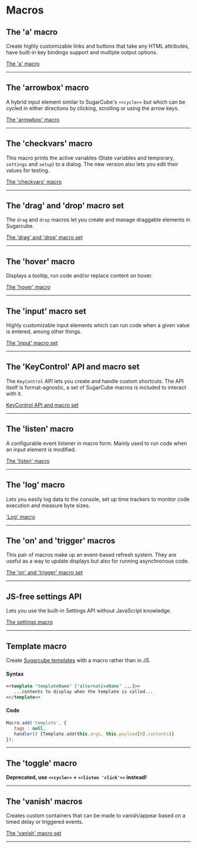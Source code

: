 # Macros #

## The 'a' macro ##

Create highly customizable links and buttons that take any HTML attributes, have built-in key bindings support and multiple output options.

[The 'a' macro](a-macro)

***

## The 'arrowbox' macro ##

A hybrid input element similar to SugarCube's `<<cycle>>` but which can be cycled in either directions by clicking, scrolling or using the arrow keys.

[The 'arrowbox' macro](arrowbox-macro)

***

## The 'checkvars' macro ##

This macro prints the active variables (State variables and temporary, `settings` and `setup`) to a dialog. The new version also lets you edit their values for testing.

[The 'checkvars' macro](checkvars-macro)

***

## The 'drag' and 'drop' macro set ##

The `drag` and `drop` macros let you create and manage draggable elements in Sugarcube.

[The 'drag' and 'drop' macro set](drag-drop-macro)

***

## The 'hover' macro ##

Displays a tooltip, run code and/or replace content on hover.

[The 'hover' macro](hover-macro)

***

## The 'input' macro set

Highly customizable input elements which can run code when a given value is entered, among other things.

[The 'input' macro set](input-macro)

***

## The 'KeyControl' API and macro set ##

The `KeyControl` API lets you create and handle custom shortcuts. The API itself is format-agnostic, a set of SugarCube macros is included to interact with it.

[KeyControl API and macro set](keycontrol-macros)

***

## The 'listen' macro ##

A configurable event listener in macro form. Mainly used to run code when an input element is modified.

[The 'listen' macro](listen-macro)

***

## The 'log' macro ##

Lets you easily log data to the console, set up time trackers to monitor code execution and measure byte sizes.

['Log' macro](log-macro)

***

## The 'on' and 'trigger' macros ##

This pair of macros make up an event-based refresh system. They are useful as a way to update displays but also for running asynchronous code.

[The 'on' and 'trigger' macro set](on-macro)

***

## JS-free settings API ##

Lets you use the built-in Settings API without JavaScript knowledge.

[The settings macro](sc-settings)

***

## Template macro ##

Create [Sugarcube templates](https://www.motoslave.net/sugarcube/2/docs/#template-api) with a macro rather than in JS.

#### Syntax
```html
<<template 'templateName' ['alternativeName' ...]>>
   ...contents to display when the template is called...
<</template>>
```

#### Code
```js
Macro.add('template', {
   tags : null,
   handler() {Template.add(this.args, this.payload[0].contents)}
});
```

***

## The 'toggle' macro ##

**Deprecated, use `<<cycle>>` + `<<listen 'click'>>` instead!**

***

## The 'vanish' macros ##

Creates custom containers that can be made to vanish/appear based on a timed delay or triggered events.

[The 'vanish' macro set](vanish-macro)

***
